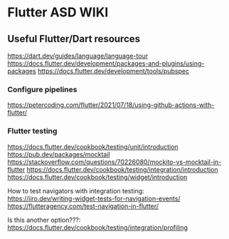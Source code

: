 # Flutter ASD WIKI #
## Useful Flutter/Dart resources ##
https://dart.dev/guides/language/language-tour
https://docs.flutter.dev/development/packages-and-plugins/using-packages
https://docs.flutter.dev/development/tools/pubspec

### Configure pipelines ###
https://petercoding.com/flutter/2021/07/18/using-github-actions-with-flutter/


### Flutter testing ###
https://docs.flutter.dev/cookbook/testing/unit/introduction
https://pub.dev/packages/mocktail
https://stackoverflow.com/questions/70226080/mockito-vs-mocktail-in-flutter
https://docs.flutter.dev/cookbook/testing/integration/introduction
https://docs.flutter.dev/cookbook/testing/widget/introduction

How to test navigators with integration testing: <br>
https://iiro.dev/writing-widget-tests-for-navigation-events/
https://flutteragency.com/test-navigation-in-flutter/

Is this another option???: <br>
https://docs.flutter.dev/cookbook/testing/integration/profiling